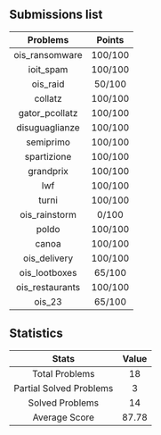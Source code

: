 ## Submissions list
| Problems          | Points        |
|:-----------------:|:-------------:|
| ois_ransomware    | 100/100       |
| ioit_spam         | 100/100       |
| ois_raid          | 50/100        |
| collatz           | 100/100       |
| gator_pcollatz    | 100/100       |
| disuguaglianze    | 100/100       |
| semiprimo         | 100/100       |
| spartizione       | 100/100       |
| grandprix         | 100/100       |
| lwf               | 100/100       |
| turni             | 100/100       |
| ois_rainstorm     | 0/100         |
| poldo             | 100/100       |
| canoa             | 100/100       |
| ois_delivery      | 100/100       |
| ois_lootboxes     | 65/100        |
| ois_restaurants   | 100/100       |
| ois_23            | 65/100        |

## Statistics
| Stats                     | Value |
|:-------------------------:|:-----:|
| Total Problems            | 18    |
| Partial Solved Problems   | 3     |
| Solved Problems           | 14    |
| Average Score             | 87.78 |